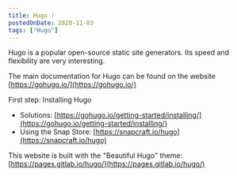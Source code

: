 ```yaml
---
title: Hugo !
postedOnDate: 2020-11-03
tags: ["Hugo"]
---
```


Hugo is a popular open-source static site generators. Its speed and flexibility are very interesting.

The main documentation for Hugo can be found on the website [https://gohugo.io/](https://gohugo.io/)

First step: Installing Hugo
- Solutions: [https://gohugo.io/getting-started/installing/](https://gohugo.io/getting-started/installing/)
- Using the Snap Store: [https://snapcraft.io/hugo](https://snapcraft.io/hugo)

This website is built with the "Beautiful Hugo" theme: [https://pages.gitlab.io/hugo/](https://pages.gitlab.io/hugo/)

